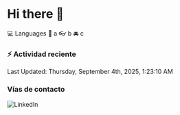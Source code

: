 # Hi there 👋

:computer: Languages
:pencil: a
:eyeglasses: b
:oncoming_automobile: c

### :zap: Actividad reciente
<!--RECENT_ACTIVITY:start-->
<!--RECENT_ACTIVITY:end-->
<!--RECENT_ACTIVITY:last_update-->
Last Updated: Thursday, September 4th, 2025, 1:23:10 AM
<!--RECENT_ACTIVITY:last_update_end-->

### Vías de contacto

![LinkedIn](https://www.linkedin.com/in/irving-hernández-226846205/)

